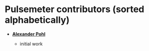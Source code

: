 Pulsemeter contributors (sorted alphabetically)
===============================================

* **[Alexander Pohl](https://github.com/ahpohl)**

  * initial work
